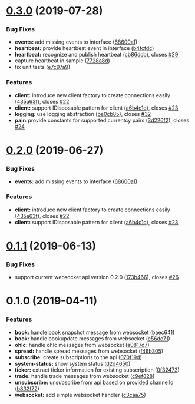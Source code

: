 # [0.3.0](https://github.com/m4cx/kraken-wsapi-dotnet/releases/tag/0.3.0) (2019-07-28)


### Bug Fixes

* **events:** add missing events to interface ([68600a1](https://github.com/m4cx/kraken-wsapi-dotnet/commit/68600a1))
* **heartbeat:** provide heartbeat event in interface ([b4fcfdc](https://github.com/m4cx/kraken-wsapi-dotnet/commit/b4fcfdc))
* **heartbeat:** recognize and publish heartbeat ([cb86dcb](https://github.com/m4cx/kraken-wsapi-dotnet/commit/cb86dcb)), closes [#29](https://github.com/m4cx/kraken-wsapi-dotnet/issues/29)
* capture heartbeat in sample ([7728a8d](https://github.com/m4cx/kraken-wsapi-dotnet/commit/7728a8d))
* fix unit tests ([e7c97a9](https://github.com/m4cx/kraken-wsapi-dotnet/commit/e7c97a9))


### Features

* **client:** introduce new client factory to create connections easily ([435a63f](https://github.com/m4cx/kraken-wsapi-dotnet/commit/435a63f)), closes [#22](https://github.com/m4cx/kraken-wsapi-dotnet/issues/22)
* **client:** support IDisposable pattern for client ([a6b4c1d](https://github.com/m4cx/kraken-wsapi-dotnet/commit/a6b4c1d)), closes [#23](https://github.com/m4cx/kraken-wsapi-dotnet/issues/23)
* **logging:** use logging abstraction ([be0cb85](https://github.com/m4cx/kraken-wsapi-dotnet/commit/be0cb85)), closes [#32](https://github.com/m4cx/kraken-wsapi-dotnet/issues/32)
* **pair:** provide constants for supported currentcy pairs ([3d226f2](https://github.com/m4cx/kraken-wsapi-dotnet/commit/3d226f2)), closes [#24](https://github.com/m4cx/kraken-wsapi-dotnet/issues/24)



# [0.2.0](https://github.com/m4cx/kraken-wsapi-dotnet/releases/tag/0.2.0) (2019-06-27)


### Bug Fixes

* **events:** add missing events to interface ([68600a1](https://github.com/m4cx/kraken-wsapi-dotnet/commit/68600a1))


### Features

* **client:** introduce new client factory to create connections easily ([435a63f](https://github.com/m4cx/kraken-wsapi-dotnet/commit/435a63f)), closes [#22](https://github.com/m4cx/kraken-wsapi-dotnet/issues/22)
* **client:** support IDisposable pattern for client ([a6b4c1d](https://github.com/m4cx/kraken-wsapi-dotnet/commit/a6b4c1d)), closes [#23](https://github.com/m4cx/kraken-wsapi-dotnet/issues/23)



# [0.1.1](https://github.com/m4cx/kraken-wsapi-dotnet/releases/tag/0.1.1) (2019-06-13)


### Bug Fixes

* support current websocket api version 0.2.0 ([173b466](https://github.com/m4cx/kraken-wsapi-dotnet/commit/173b466)), closes [#26](https://github.com/m4cx/kraken-wsapi-dotnet/issues/26)


# 0.1.0 (2019-04-11)

### Features

* **book:** handle book snapshot message from websocket ([baec641](https://github.com/m4cx/kraken-wsapi-dotnet/commit/baec641))
* **book:** handle bookupdate messages from websocket ([e56dc71](https://github.com/m4cx/kraken-wsapi-dotnet/commit/e56dc71))
* **ohlc:** handle ohlc messages from websocket ([a0817d7](https://github.com/m4cx/kraken-wsapi-dotnet/commit/a0817d7))
* **spread:** handle spread messages from websocket ([f46b305](https://github.com/m4cx/kraken-wsapi-dotnet/commit/f46b305))
* **subscribe:** create subscriptions to the api ([070f19d](https://github.com/m4cx/kraken-wsapi-dotnet/commit/070f19d))
* **system-status:** show system status ([d2d4650](https://github.com/m4cx/kraken-wsapi-dotnet/commit/d2d4650))
* **ticker:** extract ticker information for existing subscription ([0f32473](https://github.com/m4cx/kraken-wsapi-dotnet/commit/0f32473))
* **trade:** handle trade messages from websocket ([c9ef828](https://github.com/m4cx/kraken-wsapi-dotnet/commit/c9ef828))
* **unsubscribe:** unsubscribe from api based on provided channelId ([b832f72](https://github.com/m4cx/kraken-wsapi-dotnet/commit/b832f72))
* **websocket:** add simple websocket handler ([c3caa75](https://github.com/m4cx/kraken-wsapi-dotnet/commit/c3caa75))
